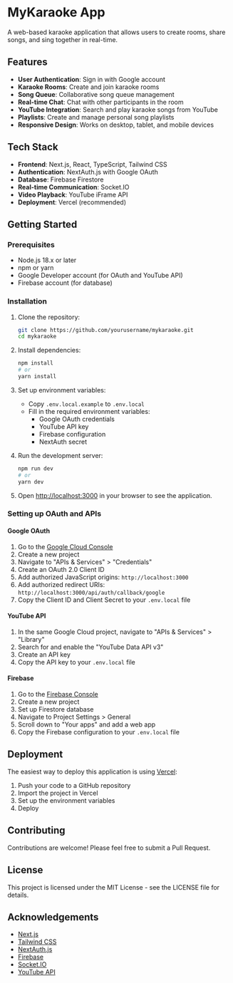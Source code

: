# MyKaraoke App

A web-based karaoke application that allows users to create rooms, share songs, and sing together in real-time.

## Features

- **User Authentication**: Sign in with Google account
- **Karaoke Rooms**: Create and join karaoke rooms
- **Song Queue**: Collaborative song queue management
- **Real-time Chat**: Chat with other participants in the room
- **YouTube Integration**: Search and play karaoke songs from YouTube
- **Playlists**: Create and manage personal song playlists
- **Responsive Design**: Works on desktop, tablet, and mobile devices

## Tech Stack

- **Frontend**: Next.js, React, TypeScript, Tailwind CSS
- **Authentication**: NextAuth.js with Google OAuth
- **Database**: Firebase Firestore
- **Real-time Communication**: Socket.IO
- **Video Playback**: YouTube iFrame API
- **Deployment**: Vercel (recommended)

## Getting Started

### Prerequisites

- Node.js 18.x or later
- npm or yarn
- Google Developer account (for OAuth and YouTube API)
- Firebase account (for database)

### Installation

1. Clone the repository:
   ```bash
   git clone https://github.com/yourusername/mykaraoke.git
   cd mykaraoke
   ```

2. Install dependencies:
   ```bash
   npm install
   # or
   yarn install
   ```

3. Set up environment variables:
   - Copy `.env.local.example` to `.env.local`
   - Fill in the required environment variables:
     - Google OAuth credentials
     - YouTube API key
     - Firebase configuration
     - NextAuth secret

4. Run the development server:
   ```bash
   npm run dev
   # or
   yarn dev
   ```

5. Open [http://localhost:3000](http://localhost:3000) in your browser to see the application.

### Setting up OAuth and APIs

#### Google OAuth

1. Go to the [Google Cloud Console](https://console.cloud.google.com/)
2. Create a new project
3. Navigate to "APIs & Services" > "Credentials"
4. Create an OAuth 2.0 Client ID
5. Add authorized JavaScript origins: `http://localhost:3000`
6. Add authorized redirect URIs: `http://localhost:3000/api/auth/callback/google`
7. Copy the Client ID and Client Secret to your `.env.local` file

#### YouTube API

1. In the same Google Cloud project, navigate to "APIs & Services" > "Library"
2. Search for and enable the "YouTube Data API v3"
3. Create an API key
4. Copy the API key to your `.env.local` file

#### Firebase

1. Go to the [Firebase Console](https://console.firebase.google.com/)
2. Create a new project
3. Set up Firestore database
4. Navigate to Project Settings > General
5. Scroll down to "Your apps" and add a web app
6. Copy the Firebase configuration to your `.env.local` file

## Deployment

The easiest way to deploy this application is using [Vercel](https://vercel.com/):

1. Push your code to a GitHub repository
2. Import the project in Vercel
3. Set up the environment variables
4. Deploy

## Contributing

Contributions are welcome! Please feel free to submit a Pull Request.

## License

This project is licensed under the MIT License - see the LICENSE file for details.

## Acknowledgements

- [Next.js](https://nextjs.org/)
- [Tailwind CSS](https://tailwindcss.com/)
- [NextAuth.js](https://next-auth.js.org/)
- [Firebase](https://firebase.google.com/)
- [Socket.IO](https://socket.io/)
- [YouTube API](https://developers.google.com/youtube/v3)
